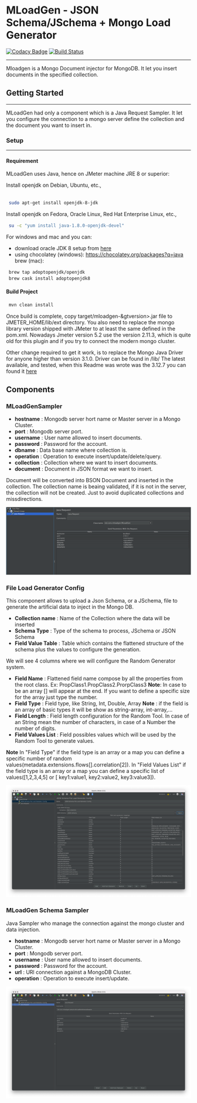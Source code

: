 # MLoadGen - JSON Schema/JSchema + Mongo Load Generator

[![Codacy Badge](https://api.codacy.com/project/badge/Grade/556dc69dff5643ad855a7323c8442876)](https://app.codacy.com/gh/corunet/mloadgen?utm_source=github.com&utm_medium=referral&utm_content=corunet/mloadgen&utm_campaign=Badge_Grade)
[![Build Status](https://api.travis-ci.org/corunet/mloadgen.svg?branch=master)](https://travis-ci.org/corunet/mloadgen)

---

Mloadgen is a Mongo Document injector for MongoDB. It let you insert documents in the specified collection.

## Getting Started

---

MLoadGen had only a component which is a Java Request Sampler. It let you configure the connection to a mongo server define the collection and the document you want to insert in.

### Setup

---

#### Requirement

MLoadGen uses Java, hence on JMeter machine JRE 8 or superior:

Install openjdk on Debian, Ubuntu, etc.,

```bash

 sudo apt-get install openjdk-8-jdk
```

Install openjdk on Fedora, Oracle Linux, Red Hat Enterprise Linux, etc.,

```bash
 su -c "yum install java-1.8.0-openjdk-devel"
```

For windows and mac and you can:

* download oracle JDK 8 setup from [here](http://www.oracle.com/technetwork/java/javase/downloads/jdk8-downloads-2133151.html)
* using chocolatey (windows):
        <https://chocolatey.org/packages?q=java>
   brew (mac):

```bash
 brew tap adoptopenjdk/openjdk
 brew cask install adoptopenjdk8
```

#### Build Project

```bash
 mvn clean install
```

Once build is complete, copy target/mloadgen-&gtversion>.jar file to JMETER_HOME/lib/ext directory. You also need to replace the mongo library version shipped with JMeter to at least the same defined in the pom.xml. Nowadays Jmeter version 5.2 use the version 2.11.3, which is quite old for this plugin and if you try to connect the modern mongo cluster.

Other change required to get it work, is to replace the Mongo Java Driver for anyone higher than version 3.1.0. Driver can be found in <JMETER HOME>/lib/
The latest available, and tested, when this Readme was wrote was the 3.12.7 you can found it [here](https://repo1.maven.org/maven2/org/mongodb/mongo-java-driver/3.12.7/mongo-java-driver-3.12.7.jar)

## Components

### MLoadGenSampler

* **hostname** : Mongodb server hort name or Master server in a Mongo Cluster.
* **port** : Mongodb server port.
* **username** : User name allowed to insert documents.
* **password** : Password for the account.
* **dbname** : Data base name where collection is.
* **operation** : Operation to execute insert/update/delete/query.
* **collection** : Collection where we want to insert documents.
* **document** : Document in JSON format we want to insert.

Document will be converted into BSON Document and inserted in the collection. The collection name is beaing validated, if it is not in the server, the collection will not be created. Just to avoid duplicated collections and missdirections.

![MLoadGen Sampler](/Mloadgen_sampler.png)

### File Load Generator Config

This component allows to upload a Json Schema, or a JSchema, file to generate the artificial data to inject in the Mongo DB.

* **Collection name** : Name of the Collection where the data will be inserted
* **Schema Type** : Type of the schema to process, JSchema or JSON Schema
* **Field Value Table** : Table which contains the flattened structure of the schema plus the values to configure the generation.

We will see 4 columns where we will configure the Random Generator system.

* **Field Name** : Flattened field name compose by all the properties from the root class. Ex: PropClass1.PropClass2.ProrpClass3 **Note**: In case to be an array [] will appear at the end. If you want to define a specific size for the array just type the number.
* **Field Type** : Field type, like String, Int, Double, Array **Note** : if the field is an array of basic types it will be show as string-array, int-array,...
* **Field Length** : Field length configuration for the Random Tool. In case of an String mean the number of characters, in case of a Number the number of digits.
* **Field Values List** : Field possibles values which will be used by the Random Tool to generate values.

 **Note** In "Field Type" if the field type is an array or a map you can define a specific number of random values(metadata.extensions.flows[].correlation[2]).
              In "Field Values List" if the field type is an array or a map you can define a specific list of values([1,2,3,4,5] or [ key1:value1, key2:value2, key3:value3]).

![Load Generator Table](/File_Load_Generator_Config.png)

### MLoadGen Schema Sampler

Java Sampler who manage the connection against the mongo cluster and data injection.

* **hostname** : Mongodb server hort name or Master server in a Mongo Cluster.
* **port** : Mongodb server port.
* **username** : User name allowed to insert documents.
* **password** : Password for the account.
* **url** : URl connection against a MongoDB Cluster.
* **operation** : Operation to execute insert/update.

![MLoadGen Schema Sampler](/Java_Request_-_MLoadGen_Gen_Schema_Sampler.png)
